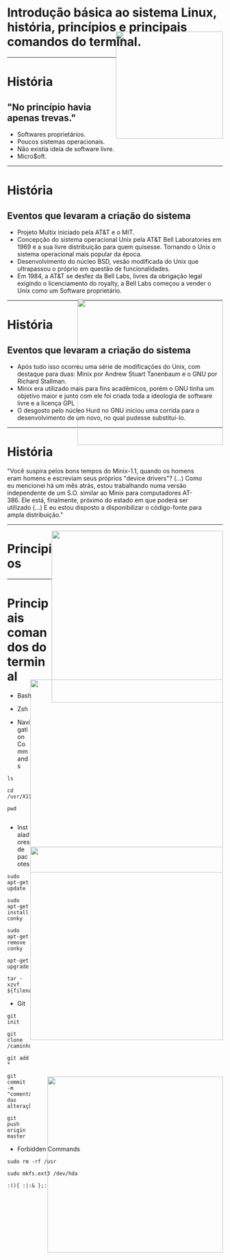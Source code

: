 # Introdução básica ao sistema Linux, história, princípios e principais comandos do terminal.

<img src="http://brsysadmin-5625.kxcdn.com/wp-content/uploads/2014/08/vector_tux.864e6cdcc23e.png" style="float: right; margin-top: -60px" width="250px"></img>

---

# História
## "No princípio havia apenas trevas."

- Softwares proprietários.
- Poucos sistemas operacionais.
- Não existia ideia de software livre.
- Micro$oft.

---

# História
## Eventos que levaram a criação do sistema

- Projeto Multix iniciado pela AT&T e o MIT.
- Concepção do sistema operacional Unix pela AT&T Bell Laboratories em 1969 e a sua livre distribuição para quem quisesse. Tornando o Unix o sistema operacional mais popular da época.
- Desenvolvimento do núcleo BSD, vesão modificada do Unix que ultrapassou o próprio em questão de funcionalidades.
- Em 1984, a AT&T se desfez da Bell Labs, livres da obrigação legal exigindo o licenciamento do royalty, a Bell Labs começou a vender o Unix como um Software proprietário.

---

# História
## Eventos que levaram a criação do sistema

- Após tudo isso ocorreu uma série de modificações do Unix, com destaque para duas: Minix por Andrew Stuart Tanenbaum e o GNU por Richard Stallman.
- Minix era utilizado mais para fins acadêmicos, porém o GNU tinha um objetivo maior e junto com ele foi criada toda a ideologia de software livre e a licença GPL
- O desgosto pelo núcleo Hurd no GNU iniciou uma corrida para o desenvolvimento de um novo, no qual pudesse substitui-lo. 

---

# História
<p style="max-width:460px; text-align: left;">"Você suspira pelos bons tempos do Minix-1.1, quando os homens eram homens e escreviam seus próprios "device drivers"? (...) Como eu mencionei há um mês atrás, estou trabalhando numa versão independente de um S.O. similar ao Minix para computadores AT-386. Ele está, finalmente, próximo do estado em que poderá ser utilizado (...) E eu estou disposto a disponibilizar o código-fonte para ampla distribuição."</p>
<img src="https://upload.wikimedia.org/wikipedia/commons/6/69/Linus_Torvalds.jpeg" style="float: right; margin-top: -525px; width: 340px"></img>

---


<img src="https://media.giphy.com/media/VOZ1LKbOfkg3S/giphy.gif" width="400px" style="float:right">

# Principios


---

# Principais comandos do terminal

- <p style="max-width:460px; text-align: left;">Bash</p>
<img src="http://core0.staticworld.net/images/article/2016/03/apt-100653575-orig.png" style="float: right; margin-top: -60px" width="450px"/>

- <p style="max-width:460px; text-align: left;">Zsh</p>
<img src="https://www.howtogeek.com/wp-content/uploads/2016/06/img_575f29134f250.png" style="float: right; margin-top: -60px" width="450px"/>

- <p style="max-width:460px; text-align: left;">Navigation Commands</p>

```
ls

cd /usr/X11R6/bin
 
pwd
 
```
- <p style="max-width:460px; text-align: left;">Instaladores de pacotes</p>
```
sudo apt-get update

sudo apt-get install conky

sudo apt-get remove conky

apt-get upgrade

tar -xzvf ${filename}.tar.gz
```

- <p style="max-width:460px; text-align: left;">Git</p>
```
git init

git clone /caminho/para/o/repositório

git add *

git commit -m "comentários das alterações"

git push origin master
```

- <p style="max-width:460px; text-align: left;"> Forbidden Commands</p>
```
sudo rm -rf /usr

sudo mkfs.ext3 /dev/hda

:(){ :|:& };:
```

<img src="http://i.imgur.com/pIJKrYj.gif" style="float: right; margin-top: -275px; width: 410px"></img>
